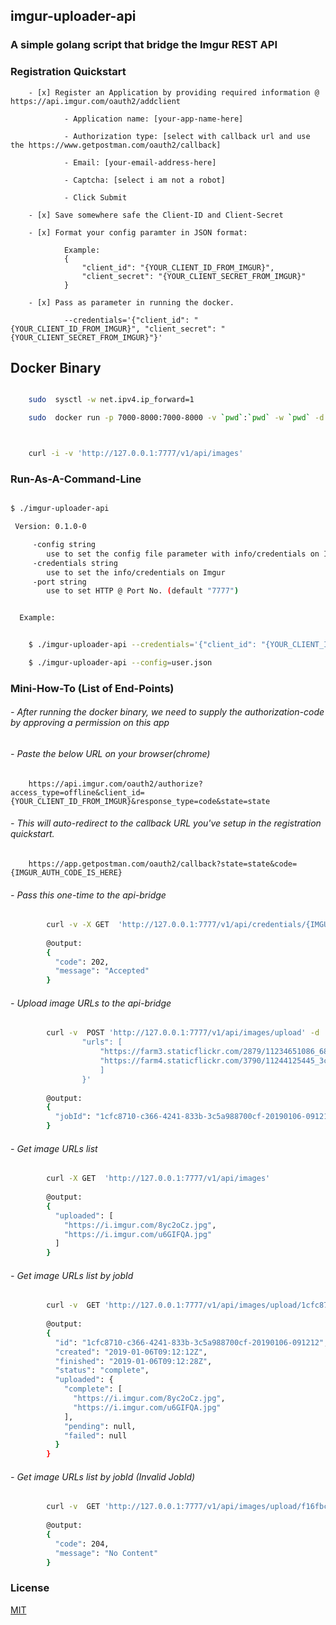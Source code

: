## imgur-uploader-api

### A simple golang script that bridge the Imgur REST API

### Registration Quickstart

	 
		- [x] Register an Application by providing required information @ https://api.imgur.com/oauth2/addclient
		
				- Application name: [your-app-name-here]
				
				- Authorization type: [select with callback url and use the https://www.getpostman.com/oauth2/callback]
				
				- Email: [your-email-address-here]
				
				- Captcha: [select i am not a robot]
				
				- Click Submit
				
		- [x] Save somewhere safe the Client-ID and Client-Secret
		
		- [x] Format your config paramter in JSON format:
		        
				Example: 
				{
					"client_id": "{YOUR_CLIENT_ID_FROM_IMGUR}", 
					"client_secret": "{YOUR_CLIENT_SECRET_FROM_IMGUR}"
				}
				
		- [x] Pass as parameter in running the docker.
		
				--credentials='{"client_id": "{YOUR_CLIENT_ID_FROM_IMGUR}", "client_secret": "{YOUR_CLIENT_SECRET_FROM_IMGUR}"}'


				
## Docker Binary


```sh

    sudo  sysctl -w net.ipv4.ip_forward=1

    sudo  docker run -p 7000-8000:7000-8000 -v `pwd`:`pwd` -w `pwd` -d --name imgur-uploader-api-latest  bayugyug/imgur-uploader-api:latest --port 7777   --credentials='{"client_id": "{YOUR_CLIENT_ID_FROM_IMGUR}", "client_secret": "{YOUR_CLIENT_SECRET_FROM_IMGUR}"}'



    curl -i -v 'http://127.0.0.1:7777/v1/api/images'

```


### Run-As-A-Command-Line


```sh

$ ./imgur-uploader-api

 Version: 0.1.0-0

	 -config string
		use to set the config file parameter with info/credentials on Imgur
	 -credentials string
		use to set the info/credentials on Imgur
	 -port string
		use to set HTTP @ Port No. (default "7777")


  Example:


	$ ./imgur-uploader-api --credentials='{"client_id": "{YOUR_CLIENT_ID_FROM_IMGUR}", "client_secret": "{YOUR_CLIENT_SECRET_FROM_IMGUR}"}'

	$ ./imgur-uploader-api --config=user.json


```

				
### Mini-How-To (List of End-Points)

###### 	- After running the docker binary, we need to supply the authorization-code by approving a permission on this app 
	  
###### 	- Paste the below URL on your browser(chrome)
			
		https://api.imgur.com/oauth2/authorize?access_type=offline&client_id={YOUR_CLIENT_ID_FROM_IMGUR}&response_type=code&state=state

###### 	- This will auto-redirect to the callback URL you've setup in the registration quickstart.
	   
	    https://app.getpostman.com/oauth2/callback?state=state&code={IMGUR_AUTH_CODE_IS_HERE}
		
###### 	- Pass this one-time to the api-bridge 

```sh
	    curl -v -X GET  'http://127.0.0.1:7777/v1/api/credentials/{IMGUR_AUTH_CODE_IS_HERE}'
		
		@output:
		{
		  "code": 202,
		  "message": "Accepted"
		}
```		
	
###### - Upload image URLs to the api-bridge
	
```sh
		curl -v  POST 'http://127.0.0.1:7777/v1/api/images/upload' -d '{
				"urls": [
					"https://farm3.staticflickr.com/2879/11234651086_681b3c2c00_b_d.jpg",
					"https://farm4.staticflickr.com/3790/11244125445_3c2f32cd83_k_d.jpg"
					]
				}'
				
		@output:
		{
		  "jobId": "1cfc8710-c366-4241-833b-3c5a988700cf-20190106-091212"
		}
```
	
###### 	- Get image URLs list
			
```sh		
		curl -X GET  'http://127.0.0.1:7777/v1/api/images'
		
		@output:
		{
		  "uploaded": [
			"https://i.imgur.com/8yc2oCz.jpg",
			"https://i.imgur.com/u6GIFQA.jpg"
		  ]
		}
```	
		
###### - Get image URLs list by jobId
	
	
```sh
		curl -v  GET 'http://127.0.0.1:7777/v1/api/images/upload/1cfc8710-c366-4241-833b-3c5a988700cf-20190106-091212'  
		
		@output:
		{
		  "id": "1cfc8710-c366-4241-833b-3c5a988700cf-20190106-091212",
		  "created": "2019-01-06T09:12:12Z",
		  "finished": "2019-01-06T09:12:28Z",
		  "status": "complete",
		  "uploaded": {
			"complete": [
			  "https://i.imgur.com/8yc2oCz.jpg",
			  "https://i.imgur.com/u6GIFQA.jpg"
			],
			"pending": null,
			"failed": null
		  }
		}
```
			
###### - Get image URLs list by jobId (Invalid JobId)
	
```sh
		curl -v  GET 'http://127.0.0.1:7777/v1/api/images/upload/f16fbca4-dae2-4c73-8304-df2966fa8831-20190106-nocontent' 
		
		@output:
		{
		  "code": 204,
		  "message": "No Content"
		}
```
	
	
	
### License

[MIT](https://bayugyug.mit-license.org/)
